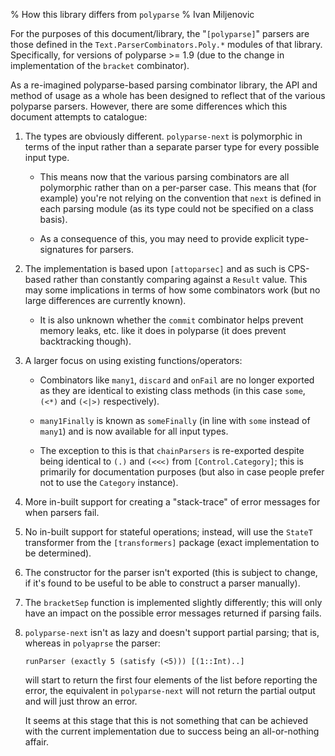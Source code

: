 % How this library differs from `polyparse`
% Ivan Miljenovic

For the purposes of this document/library, the "`[polyparse]`" parsers
are those defined in the `Text.ParserCombinators.Poly.*` modules of
that library.  Specifically, for versions of polyparse >= 1.9 (due to
the change in implementation of the `bracket` combinator).

As a re-imagined polyparse-based parsing combinator library, the API
and method of usage as a whole has been designed to reflect that of
the various polyparse parsers.  However, there are some differences
which this document attempts to catalogue:

1. The types are obviously different.  `polyparse-next` is polymorphic
   in terms of the input rather than a separate parser type for every
   possible input type.

    - This means now that the various parsing combinators are all
      polymorphic rather than on a per-parser case.  This means that
      (for example) you're not relying on the convention that `next`
      is defined in each parsing module (as its type could not be
      specified on a class basis).

    - As a consequence of this, you may need to provide explicit
      type-signatures for parsers.

2. The implementation is based upon `[attoparsec]` and as such is
   CPS-based rather than constantly comparing against a `Result`
   value.  This may some implications in terms of how some combinators
   work (but no large differences are currently known).

    - It is also unknown whether the `commit` combinator helps prevent
      memory leaks, etc. like it does in polyparse (it does prevent
      backtracking though).

3. A larger focus on using existing functions/operators:

    - Combinators like `many1`, `discard` and `onFail` are no longer
      exported as they are identical to existing class methods (in
      this case `some`, `(<*)` and `(<|>)` respectively).

    - `many1Finally` is known as `someFinally` (in line with `some`
      instead of `many1`) and is now available for all input types.

    - The exception to this is that `chainParsers` is re-exported
      despite being identical to `(.)` and `(<<<)` from
      `[Control.Category]`; this is primarily for documentation
      purposes (but also in case people prefer not to use the
      `Category` instance).

4. More in-built support for creating a "stack-trace" of error
   messages for when parsers fail.

5. No in-built support for stateful operations; instead, will use the
   `StateT` transformer from the `[transformers]` package (exact
   implementation to be determined).

6. The constructor for the parser isn't exported (this is subject to
   change, if it's found to be useful to be able to construct a parser
   manually).

7. The `bracketSep` function is implemented slightly differently; this
   will only have an impact on the possible error messages returned if
   parsing fails.

8. `polyparse-next` isn't as lazy and doesn't support partial parsing;
   that is, whereas in `polyaprse` the parser:

    ~~~ {.haskell"
    runParser (exactly 5 (satisfy (<5))) [(1::Int)..]
    ~~~

    will start to return the first four elements of the list before
    reporting the error, the equivalent in `polyparse-next` will not
    return the partial output and will just throw an error.

    It seems at this stage that this is not something that can be
    achieved with the current implementation due to success being an
    all-or-nothing affair.

[polyparse]: http://hackage.haskell.org/package/polyparse

[attoparsec]: http://hackage.haskell.org/package/attoparsec

[transformers]: http://hackage.haskell.org/package/transformers

[Control.Category]: http://www.haskell.org/ghc/docs/latest/html/libraries/base/Control-Category.html
